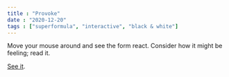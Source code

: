 ```yaml
---
title : "Provoke"
date : "2020-12-20"
tags : ["superformula", "interactive", "black & white"]
---
```


Move your mouse around and see the form react. Consider how it might be feeling; read it.
<!--more-->
[See it](/code/Provoke/).